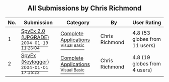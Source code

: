 ﻿<div align="center">

## All Submissions by Chris Richmond

</div>

No.  | Submission | Category | By   | User Rating
---- | ---------- | -------- | ---- | -----------
1 | [SpyEx 2\.0 \(UPGRADE\)<br /><sup>2004-01-19 11:26:04</sup>](https://github.com/Planet-Source-Code/chris-richmond-spyex-2-0-upgrade__1-51110) | [Complete Applications<br /><sup>Visual Basic</sup>](../ByCategory/complete-applications__1-27.md) | Chris Richmond | 4.8 (53 globes from 11 users)
2 | [SpyEx \(Keylogger\)<br /><sup>2004-01-01 17:15:22</sup>](https://github.com/Planet-Source-Code/chris-richmond-spyex-keylogger__1-50873) | [Complete Applications<br /><sup>Visual Basic</sup>](../ByCategory/complete-applications__1-27.md) | Chris Richmond | 4.8 (19 globes from 4 users)

